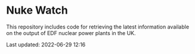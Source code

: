 # Nuke Watch

This repository includes code for retrieving the latest information available on the output of EDF nuclear power plants in the UK.

Last updated: 2022-06-29 12:16